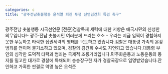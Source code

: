 ```yaml
---
categories: c
title: "광주전남촛불행동 윤석열 퇴진 투쟁 선언김건희 특검 촉구"
---
```

광주전남 촛불행동 시국선언문 [전문]검찰독재 세력에 대한 저항은 애국시민의 신성한 의무입니다!- 광주·전남 촛불시민 여러분께 드리는 호소 - 우리는 지금 일찍이 경험하지 못한 무능하고 타락한 집권세력의 행태를 목도하고 있습니다.검찰은 대통령 가족의 온갖 범죄를 연이어 불기소하고 있으며, 경찰의 김건희 수사도 지연되고 있습니다.대통령 부인의 심각한 도덕적 타락과 범죄는 국제적 조롱거리입니다.민주화운동과 노동운동의 동지를 밀고한 대가로 경찰에 특채되어 승승장구한 자가 경찰국장으로 임명받았습니다.잔인하고 가혹한 판결로 악명 높은 오석준